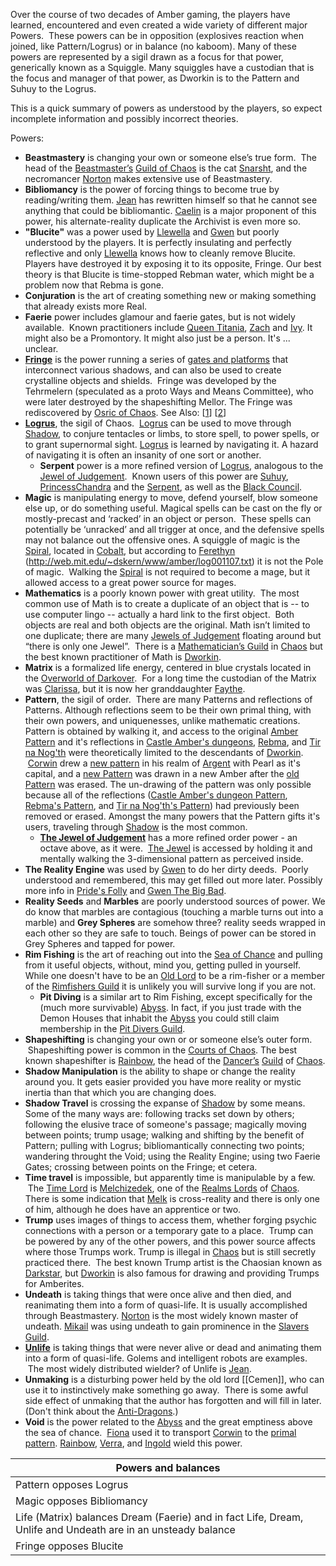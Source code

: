 Over the course of two decades of Amber gaming, the players have learned, encountered and even created a wide variety of different major Powers.  These powers can be in opposition (explosives reaction when joined, like Pattern/Logrus) or in balance (no kaboom). Many of these powers are represented by a sigil drawn as a focus for that power, generically known as a Squiggle. Many squiggles have a custodian that is the focus and manager of that power, as Dworkin is to the Pattern and Suhuy to the Logrus.

This is a quick summary of powers as understood by the players, so expect incomplete information and possibly incorrect theories.

Powers:
 + **Beastmastery** is changing your own or someone else’s true form.  The head of the [Beastmaster’s](BeastmastersGuild) [Guild of Chaos](ChaosGuilds) is the cat [Snarsht](SnarshtOfBeastmasters), and the necromancer [Norton](NortonOfBeastmasters) makes extensive use of Beastmastery.
 + **Bibliomancy** is the power of forcing things to become true by reading/writing them.  [Jean](JeanOfFlorimel) has rewritten himself so that he cannot see anything that could be bibliomantic.  [Caelin](CaelinOfLaetatio) is a major proponent of this power, his alternate-reality duplicate the Archivist is even more so.
 + **"Blucite"** was a power used by [Llewella](LlewellaOfOberon) and [Gwen](GwenOfDworkin) but poorly understood by the players. It is perfectly insulating and perfectly reflective and only [Llewella](LlewellaOfOberon) knows how to cleanly remove Blucite. Players have destroyed it by exposing it to its opposite, Fringe. Our best theory is that Blucite is time-stopped Rebman water, which might be a problem now that Rebma is gone.
 + **Conjuration** is the art of creating something new or making something that already exists more Real.
 + **Faerie** power includes glamour and faerie gates, but is not widely available.  Known practitioners include [Queen Titania](TitaniaOfFaerie), [Zach](ZachariasOfJulian) and [Ivy](IvyOfJulian).  It might also be a Promontory.  It might also just be a person.  It's ... unclear. 
 + **[Fringe](TheFringe)** is the power running a series of [gates and platforms](FringeGate) that interconnect various shadows, and can also be used to create crystalline objects and shields.  Fringe was developed by the Tehrmelern (speculated as a proto Ways and Means Committee), who were later destroyed by the shapeshifting Mellor.   The Fringe was rediscovered by [Osric of Chaos](OsricOfChanicut). See Also: [[1](https://www.tritacgames.com/Fringeworthy.html)] [[2](http://www.panix.com/~sos/rpg/fringe.html)]
 + **[Logrus](TheLogrus)**, the sigil of Chaos.  [Logrus](TheLogrus) can be used to move through [Shadow](ShadowPlaces), to conjure tentacles or limbs, to store spell, to power spells, or to grant supernormal sight. [Logrus](TheLogrus) is learned by navigating it. A hazard of navigating it is often an insanity of one sort or another.
   + **Serpent** power is a more refined version of [Logrus](TheLogrus), analogous to the [Jewel of Judgement](JewelOfJudgement).  Known users of this power are [Suhuy](LogrusMasterSuhuy), [PrincessChandra](PrincessChandraOfAssassins) and the [Serpent](SerpentOfChaos), as well as the [Black Council](BlackCouncil).
 + **Magic** is manipulating energy to move, defend yourself, blow someone else up, or do something useful. Magical spells can be cast on the fly or mostly-precast and ‘racked’ in an object or person.  These spells can potentially be ‘unracked’ and all trigger at once, and the defensive spells may not balance out the offensive ones. A squiggle of magic is the [Spiral](TheSpiral), located in [Cobalt](CobaltPromontory), but according to [Ferethyn](RealmsMageFerethyn)  (http://web.mit.edu/~dskern/www/amber/log001107.txt) it is not the Pole of magic.  Walking the [Spiral](TheSpiral) is not required to become a mage, but it allowed access to a great power source for mages.
 + **Mathematics** is a poorly known power with great utility.  The most common use of Math is to create a duplicate of an object that is -- to use computer lingo -- actually a hard link to the first object.  Both objects are real and both objects are the original.  Math isn’t limited to one duplicate; there are many [Jewels of Judgement](JewelOfJudgement) floating around but “there is only one Jewel”.  There is a [Mathematician’s Guild](ChaosGuilds#mathematicians) in [Chaos](CourtsOfChaos) but the best known practitioner of Math is [Dworkin](DworkinOfAmber).
 + **Matrix** is a formalized life energy, centered in blue crystals located in the [Overworld of Darkover](DarkoverPromontory).  For a long time the custodian of the Matrix was [Clarissa](ClarissaOfDarkover), but it is now her granddaughter [Faythe](FaytheOfCeleste).
 + **Pattern**, the sigil of order.  There are many Patterns and reflections of Patterns. Although reflections seem to be their own primal thing, with their own powers, and uniquenesses, unlike mathematic creations.  Pattern is obtained by walking it, and access to the original [Amber Pattern](PrimalPattern) and it's reflections in [Castle Amber's dungeons](KolvirPattern), [Rebma](RebmaPattern), and [Tir na Nog'th](TirPattern) were theoretically limited to the descendants of [Dworkin](DworkinOfAmber).  [Corwin](CorwinOfOberon) drew a [new pattern](CorwinPattern) in his realm of [Argent](CorwinPromontory) with Pearl as it's capital, and a [new Pattern](NevilleAuriclePattern) was drawn in a new Amber after the [old Pattern](PrimalPattern) was erased.  The un-drawing of the pattern was only possible because all of the reflections ([Castle Amber's dungeon Pattern](KolvirPattern), [Rebma's Pattern](RebmaPattern), and [Tir na Nog'th's Pattern](TirPattern)) had previously been removed or erased. Amongst the many powers that the Pattern gifts it's users, traveling through [Shadow](ShadowPlaces) is the most common.
   + **[The Jewel of Judgement](JewelOfJudgement)** has a more refined order power - an octave above, as it were.  [The Jewel](JewelOfJudgement) is accessed by holding it and mentally walking the 3-dimensional pattern as perceived inside.
 + **The Reality Engine** was used by [Gwen](GwenOfDworkin) to do her dirty deeds.  Poorly understood and remembered, this may get filled out more later.  Possibly more info in [Pride's Folly](PridesFolly) and [Gwen The Big Bad](GwenTheBigBad).
 + **Reality Seeds** and **Marbles** are poorly understood sources of power.  We do know that marbles are contagious (touching a marble turns out into a marble) and **Grey Spheres** are somehow three? reality seeds wrapped in each other so they are safe to touch. Beings of power can be stored in Grey Spheres and tapped for power.
 + **Rim Fishing** is the art of reaching out into the [Sea of Chance](SeaOfChance) and pulling from it useful objects, without, mind you, getting pulled in yourself. While one doesn't have to be an [Old Lord](OldLord) to be a rim-fisher or a member of the [Rimfishers Guild](ChaosGuilds#rimfishers) it is unlikely you will survive long if you are not.
   +  **Pit Diving** is a similar art to Rim Fishing, except specifically for the (much more survivable) [Abyss](TheAbyss).  In fact, if you just trade with the Demon Houses that inhabit the [Abyss](TheAbyss) you could still claim membership in the [Pit Divers Guild](ChaosGuilds#pitdivers).
 + **Shapeshifting** is changing your own or or someone else’s outer form.  Shapeshifting power is common in the [Courts of Chaos](CourtsOfChaos). The best known shapeshifter is [Rainbow](RainbowOfDancers), the head of the [Dancer’s](DancersGuild) [Guild](ChaosGuilds) of [Chaos](CourtsOfChaos).
 + **Shadow Manipulation** is the ability to shape or change the reality around you. It gets easier provided you have more reality or mystic inertia than that which you are changing does.
 + **Shadow Travel** is crossing the expanse of [Shadow](ShadowPlaces) by some means.  Some of the many ways are: following tracks set down by others; following the elusive trace of someone's passage; magically moving between points; trump usage; walking and shifting by the benefit of Pattern; pulling with Logrus; bibliomantically connecting two points; wandering throught the Void; using the Reality Engine; using two Faerie Gates; crossing between points on the Fringe; et cetera.
 + **Time travel** is impossible, but apparently time is manipulable by a few.  The [Time Lord](RealmsLords) is [Melchizedek](TimeLordMelkizedek), one of the [Realms Lords](RealmsLords) of [Chaos](CourtsOfChaos). There is some indication that [Melk](TimeLordMelkizedek) is cross-reality and there is only one of him, although he does have an apprentice or two.
 + **Trump** uses images of things to access them, whether forging psychic connections with a person or a temporary gate to a place.  Trump can be powered by any of the other powers, and this power source affects where those Trumps work. Trump is illegal in [Chaos](CourtsOfChaos) but is still secretly practiced there.  The best known Trump artist is the Chaosian known as [Darkstar](DarkStar), but [Dworkin](DworkinOfAmber) is also famous for drawing and providing Trumps for Amberites. 
 + **Undeath** is taking things that were once alive and then died, and reanimating them into a form of quasi-life. It is usually accomplished through Beastmastery. [Norton](NortonOfBeastmasters) is the most widely known master of undeath.  [Mikail](MikailOfOberon) was using undeath to gain prominence in the [Slavers Guild](ChaosGuilds#slavers).
 + **[Unlife](UnLife)** is taking things that were never alive or dead and animating them into a form of quasi-life. Golems and intelligent robots are examples.  The most widely distributed wielder? of Unlife is [Jean](JeanOfFlorimel). 
 + **Unmaking** is a disturbing power held by the old lord [[Cemen]], who can use it to instinctively make something go away.  There is some awful side effect of unmaking that the author has forgotten and will fill in later.  (Don't think about the [Anti-Dragons](AntiDragons).)
 + **Void** is the power related to the [Abyss](TheAbyss) and the great emptiness above the sea of chance.  [Fiona](FionaOfOberon) used it to transport [Corwin](CorwinOfOberon) to the [primal pattern](PrimalPattern).  [Rainbow](RainbowOfDancers), [Verra](DemonGoddessVerra), and [Ingold](IngoldOfBenedict) wield this power. 


| Powers and balances |
| ------------------- |
| Pattern opposes Logrus |
| Magic opposes Bibliomancy |
| Life (Matrix) balances Dream (Faerie) and in fact Life, Dream, Unlife and Undeath are in an unsteady balance |
| Fringe opposes Blucite |

